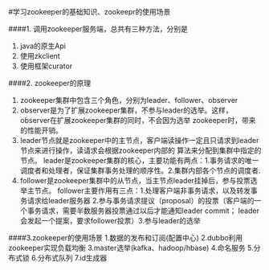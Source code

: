 
#学习zookeeper的基础知识、zookeepr的使用场景

####1. 调用zookeeper服务端，总共有三种方法，分别是
1. java的原生Api 
2. 使用zkclient
3. 使用框架curator

####2. zookeeper的原理
1. zookeeper集群中包含三个角色，分别为leader、follower、observer
2. observer是为了扩展zookeeper集群，不参与leader的选举。这样，observer在扩展zookeeper集群的同时，不会因为选举
zookeeper时，带来的性能开销。
3. leader节点就是zookeeper中的主节点，客户端读操作一定且只请求到leader节点来进行操作，读请求会根据zookeeper内部的
算法来分配到集群中指定的节点。
   leader是zookeeper集群的核心，主要功能有两点：1.事务请求的唯一调度者和处理者，保证集群事务处理的顺序性。2.集群内部各个节点的调度者.
4. follower是zookeeper集群中的从节点，当主节点leader挂掉后，参与投票选举主节点。
   follower主要作用有三点：1.处理客户端非事务请求，以及转发事务请求给leader服务器 2.参与事务请求提议（proposal）的投票（客户端的一个事务请求，需要半数服务器投票通过以后才能通知leader commit； leader会发起一个提案，要求follower投票）3.参与leader的选举

####3.zookeeper的使用场景
1.数据的发布和订阅(配置中心)
2.dubbo利用zookeeper实现负载均衡
3.master选举(kafka、hadoop/hbase)
4.命名服务
5.分布式锁
6.分布式队列
7.id生成器
